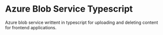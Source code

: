 # Azure Blob Service Typescript

<p>Azure blob service writtent in typescript for uploading and deleting content for frontend applications.</p>
